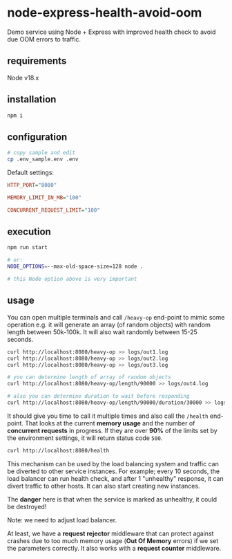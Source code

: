 # node-express-health-avoid-oom

Demo service using Node + Express with improved health check to avoid due OOM errors to traffic.

## requirements

Node v18.x

## installation

```sh
npm i
```

## configuration

```sh
# copy sample and edit
cp .env_sample.env .env
```

Default settings:

```ini
HTTP_PORT="8080"

MEMORY_LIMIT_IN_MB="100"

CONCURRENT_REQUEST_LIMIT="100"
```

## execution

```sh
npm run start

# or:
NODE_OPTIONS=--max-old-space-size=128 node .

# this Node option above is very important
```

## usage

You can open multiple terminals and call `/heavy-op` end-point to mimic some operation e.g. it will generate an array (of random objects) with random length between 50k-100k. It will also wait randomly between 15-25 seconds.

```sh
curl http://localhost:8080/heavy-op >> logs/out1.log
curl http://localhost:8080/heavy-op >> logs/out2.log
curl http://localhost:8080/heavy-op >> logs/out3.log

# you can determine length of array of random objects
curl http://localhost:8080/heavy-op/length/90000 >> logs/out4.log

# also you can determine duration to wait before responding
curl http://localhost:8080/heavy-op/length/90000/duration/30000 >> logs/out5.log
```

It should give you time to call it multiple times and also call the `/health` end-point. That looks at the current **memory usage** and the number of **concurrent requests** in progress. If they are over **90%** of the limits set by the environment settings, it will return status code `500`.

```sh
curl http://localhost:8080/health
```

This mechanism can be used by the load balancing system and traffic can be diverted to other service instances. For example; every 10 seconds, the load balancer can run health check, and after 1 "unhealthy" response, it can divert traffic to other hosts. It can also start creating new instances.

The **danger** here is that when the service is marked as unhealthy, it could be destroyed!

Note: we need to adjust load balancer.

At least, we have a **request rejector** middleware that can protect against crashes due to too much memory usage (**Out Of Memory** errors) if we set the parameters correctly. It also works with a **request counter** middleware.
